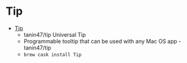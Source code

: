 # Tip
- [Tip](https://github.com/tanin47/tip)
  -  tanin47/tip  Universal Tip
  - Programmable tooltip that can be used with any Mac OS app - tanin47/tip
  - `brew cask install Tip`
